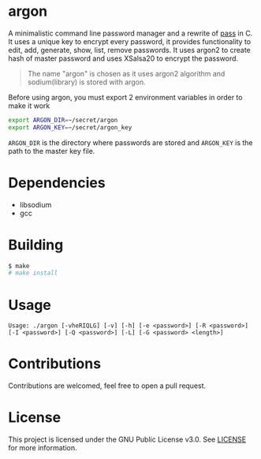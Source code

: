 # argon

A minimalistic command line password manager and a rewrite of [pass](https://www.passwordstore.org/) in C.  It uses a unique key to encrypt every password, it provides functionality to edit, add, generate, show, list, remove passwords. It uses argon2 to create hash of master password and uses XSalsa20 to encrypt the password.

> The name "argon" is chosen as it uses argon2 algorithm and sodium(library) is stored with argon.

Before using argon, you must export 2 environment variables in order to make it work
```sh
export ARGON_DIR=~/secret/argon
export ARGON_KEY=~/secret/argon_key
```

`ARGON_DIR` is the directory where passwords are stored and `ARGON_KEY` is the path to the master key file.

# Dependencies
- libsodium 
- gcc

# Building
```sh
$ make
# make install
```

# Usage
```
Usage: ./argon [-vheRIQLG] [-v] [-h] [-e <password>] [-R <password>] [-I <password>] [-Q <password>] [-L] [-G <password> <length>]
```

# Contributions
Contributions are welcomed, feel free to open a pull request.

# License
This project is licensed under the GNU Public License v3.0. See [LICENSE](https://github.com/night0721/argon/blob/master/LICENSE) for more information.
